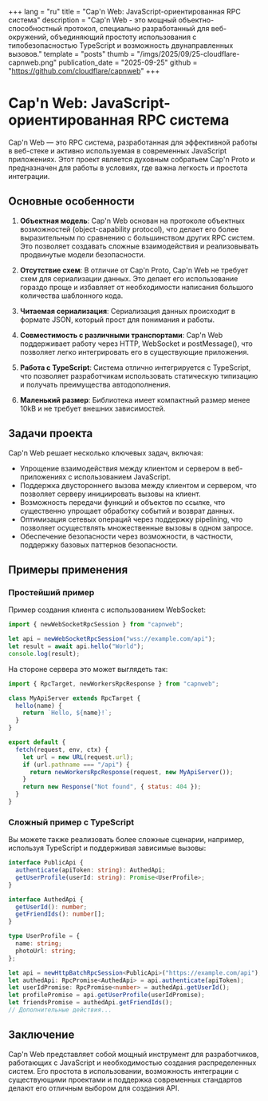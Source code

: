 +++
lang = "ru"
title = "Cap'n Web: JavaScript-ориентированная RPC система"
description = "Cap'n Web - это мощный объектно-способностный протокол, специально разработанный для веб-окружений, объединяющий простоту использования с типобезопасностью TypeScript и возможность двунаправленных вызовов."
template = "posts"
thumb = "/imgs/2025/09/25-cloudflare-capnweb.png"
publication_date = "2025-09-25"
github = "https://github.com/cloudflare/capnweb"
+++

# Cap'n Web: JavaScript-ориентированная RPC система

Cap'n Web — это RPC система, разработанная для эффективной работы в веб-стеке и активно используемая в современных JavaScript приложениях. Этот проект является духовным собратьем Cap'n Proto и предназначен для работы в условиях, где важна легкость и простота интеграции.

## Основные особенности

1. **Объектная модель**: Cap'n Web основан на протоколе объектных возможностей (object-capability protocol), что делает его более выразительным по сравнению с большинством других RPC систем. Это позволяет создавать сложные взаимодействия и реализовывать продвинутые модели безопасности.

2. **Отсутствие схем**: В отличие от Cap'n Proto, Cap'n Web не требует схем для сериализации данных. Это делает его использование гораздо проще и избавляет от необходимости написания большого количества шаблонного кода.

3. **Читаемая сериализация**: Сериализация данных происходит в формате JSON, который прост для понимания и работы.

4. **Совместимость с различными транспортами**: Cap'n Web поддерживает работу через HTTP, WebSocket и postMessage(), что позволяет легко интегрировать его в существующие приложения.

5. **Работа с TypeScript**: Система отлично интегрируется с TypeScript, что позволяет разработчикам использовать статическую типизацию и получать преимущества автодополнения.

6. **Маленький размер**: Библиотека имеет компактный размер менее 10kB и не требует внешних зависимостей.

## Задачи проекта

Cap'n Web решает несколько ключевых задач, включая:

- Упрощение взаимодействия между клиентом и сервером в веб-приложениях с использованием JavaScript.
- Поддержка двустороннего вызова между клиентом и сервером, что позволяет серверу инициировать вызовы на клиент.
- Возможность передачи функций и объектов по ссылке, что существенно упрощает обработку событий и возврат данных.
- Оптимизация сетевых операций через поддержку pipelining, что позволяет осуществлять множественные вызовы в одном запросе.
- Обеспечение безопасности через возможности, в частности, поддержку базовых паттернов безопасности.

## Примеры применения

### Простейший пример

Пример создания клиента с использованием WebSocket:

```javascript
import { newWebSocketRpcSession } from "capnweb";

let api = newWebSocketRpcSession("wss://example.com/api");
let result = await api.hello("World");
console.log(result);
```

На стороне сервера это может выглядеть так:

```javascript
import { RpcTarget, newWorkersRpcResponse } from "capnweb";

class MyApiServer extends RpcTarget {
  hello(name) {
    return `Hello, ${name}!`;
  }
}

export default {
  fetch(request, env, ctx) {
    let url = new URL(request.url);
    if (url.pathname === "/api") {
      return newWorkersRpcResponse(request, new MyApiServer());
    }
    return new Response("Not found", { status: 404 });
  }
}
```

### Сложный пример с TypeScript

Вы можете также реализовать более сложные сценарии, например, используя TypeScript и поддерживая зависимые вызовы:

```typescript
interface PublicApi {
  authenticate(apiToken: string): AuthedApi;
  getUserProfile(userId: string): Promise<UserProfile>;
}

interface AuthedApi {
  getUserId(): number;
  getFriendIds(): number[];
}

type UserProfile = {
  name: string;
  photoUrl: string;
};

let api = newHttpBatchRpcSession<PublicApi>("https://example.com/api");
let authedApi: RpcPromise<AuthedApi> = api.authenticate(apiToken);
let userIdPromise: RpcPromise<number> = authedApi.getUserId();
let profilePromise = api.getUserProfile(userIdPromise);
let friendsPromise = authedApi.getFriendIds();
// Дополнительные действия...
```

## Заключение

Cap'n Web представляет собой мощный инструмент для разработчиков, работающих с JavaScript и необходимостью создания распределенных систем. Его простота в использовании, возможность интеграции с существующими проектами и поддержка современных стандартов делают его отличным выбором для создания API.